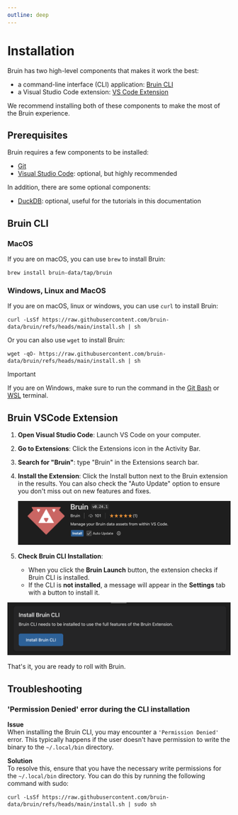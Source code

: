 ```yaml
---
outline: deep
---
```


# Installation
Bruin has two high-level components that makes it work the best:
- a command-line interface (CLI) application: [Bruin CLI](https://github.com/bruin-data/bruin)
- a Visual Studio Code extension: [VS Code Extension](https://marketplace.visualstudio.com/items?itemName=bruin.bruin)

We recommend installing both of these components to make the most of the Bruin experience.

## Prerequisites
Bruin requires a few components to be installed:
- [Git](https://git-scm.com/downloads)
- [Visual Studio Code](https://code.visualstudio.com/download): optional, but highly recommended

In addition, there are some optional components:
- [DuckDB](https://duckdb.org/docs/installation/): optional, useful for the tutorials in this documentation


## Bruin CLI

### MacOS
If you are on macOS, you can use `brew` to install Bruin:

```shell
brew install bruin-data/tap/bruin
```

### Windows, Linux and MacOS

If you are on macOS, linux or windows, you can use `curl` to install Bruin:

```shell
curl -LsSf https://raw.githubusercontent.com/bruin-data/bruin/refs/heads/main/install.sh | sh
```

Or you can also use `wget` to install Bruin:

```shell
wget -qO- https://raw.githubusercontent.com/bruin-data/bruin/refs/heads/main/install.sh | sh
```

> [!IMPORTANT]
> If you are on Windows, make sure to run the command in the [Git Bash](https://git-scm.com/downloads/win) or [WSL](https://learn.microsoft.com/en-us/windows/wsl/install) terminal.


## Bruin VSCode Extension

1. **Open Visual Studio Code**: Launch VS Code on your computer.
2. **Go to Extensions**: Click the Extensions icon in the Activity Bar.
3. **Search for "Bruin"**: type "Bruin" in the Extensions search bar.
4. **Install the Extension**: Click the Install button next to the Bruin extension in the results. You can also check the "Auto Update" option to ensure you don't miss out on new features and fixes.

   ![Bruin Extension](../../public/vscode-extension/bruin-extension.png)

5. **Check Bruin CLI Installation**:
    - When you click the **Bruin Launch** button, the extension checks if Bruin CLI is installed.
   - If the CLI is **not installed**, a message will appear in the **Settings** tab with a button to install it.
    
![Install Bruin CLI](../../public/vscode-extension/install-cli.png)

That's it, you are ready to roll with Bruin.


## Troubleshooting

### 'Permission Denied' error during the CLI installation

**Issue**  
When installing the Bruin CLI, you may encounter a `'Permission Denied'` error. This typically happens if the user doesn't have permission to write the binary to the `~/.local/bin` directory.

**Solution**  
To resolve this, ensure that you have the necessary write permissions for the `~/.local/bin` directory. You can do this by running the following command with sudo:

```shell
curl -LsSf https://raw.githubusercontent.com/bruin-data/bruin/refs/heads/main/install.sh | sudo sh
```
